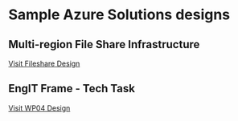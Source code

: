 # Sample Azure Solutions designs

## Multi-region File Share Infrastructure

[Visit Fileshare Design](./FileShare/Readme.MD)


## EngIT Frame - Tech Task

[Visit WP04 Design](./VMMonitoring/Readme.md)